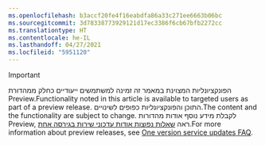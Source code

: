 ```yaml
---
ms.openlocfilehash: b3accf20fe4f16eabdfa86a33c271ee6663b06bc
ms.sourcegitcommit: 3d78338773929121d17ec3386f6cb67bfb2272cc
ms.translationtype: HT
ms.contentlocale: he-IL
ms.lasthandoff: 04/27/2021
ms.locfileid: "5951120"
---
```

> [!IMPORTANT]
> <span data-ttu-id="0d805-101">הפונקציונליות המצוינת במאמר זה זמינה למשתמשים ייעודיים כחלק ממהדורת Preview.</span><span class="sxs-lookup"><span data-stu-id="0d805-101">Functionality noted in this article is available to targeted users as part of a preview release.</span></span> <span data-ttu-id="0d805-102">התוכן והפונקציונליות כפופים לשינויים.</span><span class="sxs-lookup"><span data-stu-id="0d805-102">The content and the functionality are subject to change.</span></span> <span data-ttu-id="0d805-103">לקבלת מידע נוסף אודות מהדורות Preview, ראה [שאלות נפוצות אודות עדכוני שירות בגירסה אחת](/dynamics365/unified-operations/fin-and-ops/get-started/one-version).</span><span class="sxs-lookup"><span data-stu-id="0d805-103">For more information about preview releases, see [One version service updates FAQ](/dynamics365/unified-operations/fin-and-ops/get-started/one-version).</span></span>